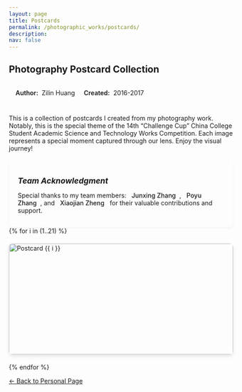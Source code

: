 ```yaml
---
layout: page
title: Postcards
permalink: /photographic_works/postcards/
description: 
nav: false
---
```


<div class="row mt-3">
  <div class="col-12">
    <h2 class="mb-4">Photography Postcard Collection</h2>
    <div class="project-info mb-4">
      <div class="project-info-item">
        <span class="project-info-label">Author:</span> Zilin Huang
      </div>
      <div class="project-info-item">
        <span class="project-info-label">Created:</span> 2016-2017
      </div>
    </div>
    <p class="mb-5">
      This is a collection of postcards I created from my photography work. Notably, this is the special theme of the 14th “Challenge Cup” China College Student Academic Science and Technology Works Competition. Each image represents a special moment captured through our lens. Enjoy the visual journey!
    </p>
    <div class="acknowledgment mb-5">
      <h5 class="acknowledgment-title"><i class="fas fa-users"></i> Team Acknowledgment</h5>
      <p>
        Special thanks to my team members: <span class="team-member">Junxing Zhang</span>, <span class="team-member">Poyu Zhang</span>, and <span class="team-member">Xiaojian Zheng</span> for their valuable contributions and support.
      </p>
    </div>
  </div>
</div>

<style>
  .project-info {
    display: flex;
    flex-wrap: wrap;
    gap: 20px;
    padding: 15px;
    background-color: rgba(var(--global-theme-color-rgb), 0.05);
    border-left: 3px solid var(--global-theme-color);
    border-radius: 5px;
    margin-bottom: 25px;
  }
  
  .project-info-item {
    display: flex;
    align-items: center;
  }
  
  .project-info-label {
    font-weight: 600;
    color: var(--global-theme-color);
    margin-right: 8px;
  }
  
  .acknowledgment {
    padding: 15px 20px;
    background-color: rgba(var(--global-theme-color-rgb), 0.03);
    border-radius: 8px;
    box-shadow: 0 2px 5px rgba(0,0,0,0.05);
  }
  
  .acknowledgment-title {
    margin-bottom: 10px;
    color: var(--global-theme-color);
    font-size: 1.1rem;
  }
  
  .team-member {
    font-weight: 500;
    background: linear-gradient(120deg, rgba(var(--global-theme-color-rgb), 0.2) 0%, rgba(var(--global-theme-color-rgb), 0.1) 100%);
    padding: 2px 8px;
    border-radius: 4px;
  }
  
  .postcard-gallery {
    display: grid;
    grid-template-columns: repeat(auto-fill, minmax(300px, 1fr));
    grid-gap: 20px;
  }
  
  .postcard-item {
    overflow: hidden;
    border-radius: 8px;
    box-shadow: 0 4px 8px rgba(0,0,0,0.1);
    transition: transform 0.3s ease, box-shadow 0.3s ease;
    position: relative;
  }
  
  .postcard-item:hover {
    transform: translateY(-5px);
    box-shadow: 0 8px 16px rgba(0,0,0,0.15);
  }
  
  .postcard-image {
    width: 100%;
    height: 250px;
    object-fit: cover;
    display: block;
  }
  
  .postcard-caption {
    padding: 10px;
    background: linear-gradient(to top, rgba(0,0,0,0.7), rgba(0,0,0,0));
    color: white;
    position: absolute;
    bottom: 0;
    left: 0;
    right: 0;
    opacity: 0;
    transition: opacity 0.3s ease;
  }
  
  .postcard-item:hover .postcard-caption {
    opacity: 1;
  }
  
  @media (max-width: 767px) {
    .postcard-gallery {
      grid-template-columns: repeat(auto-fill, minmax(250px, 1fr));
    }
    
    .postcard-image {
      height: 200px;
    }
  }
</style>

<div class="postcard-gallery">
  {% for i in (1..21) %}
    <div class="postcard-item">
      <a href="{{ '/assets/personal/Photography/postcard/' | append: i | append: '.jpg' | relative_url }}" target="_blank">
        <img src="{{ '/assets/personal/Photography/postcard/' | append: i | append: '.jpg' | relative_url }}" 
             alt="Postcard {{ i }}" 
             class="postcard-image"
             loading="lazy">
        <div class="postcard-caption">
          Postcard #{{ i }}
        </div>
      </a>
    </div>
  {% endfor %}
</div>

<div class="row mt-5">
  <div class="col-12">
    <p>
      <a href="{{ '/personal/' | relative_url }}" class="btn btn-sm z-depth-0" role="button">← Back to Personal Page</a>
    </p>
  </div>
</div> 